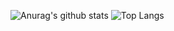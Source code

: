 ![Anurag's github stats](https://github-readme-stats.vercel.app/api?username=JunYeopKim1999&count_private=true&&show_icons=true&&theme=radical)
![Top Langs](https://github-readme-stats.vercel.app/api/top-langs/?username=JunYeopKim1999&theme=tokyonight)
